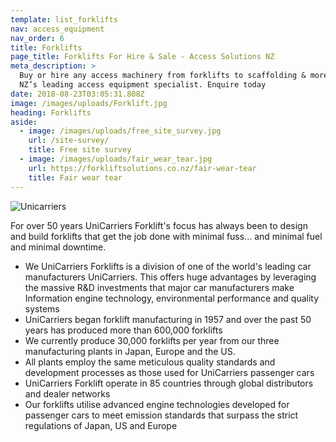 ```yaml
---
template: list_forklifts
nav: access_equipment
nav_order: 6
title: Forklifts
page_title: Forklifts For Hire & Sale - Access Solutions NZ
meta_description: >
  Buy or hire any access machinery from forklifts to scaffolding & more from
  NZ’s leading access equipment specialist. Enquire today
date: 2018-08-23T03:05:31.808Z
image: /images/uploads/Forklift.jpg
heading: Forklifts
aside:
  - image: /images/uploads/free_site_survey.jpg
    url: /site-survey/
    title: Free site survey
  - image: /images/uploads/fair_wear_tear.jpg
    url: https://forkliftsolutions.co.nz/fair-wear-tear
    title: Fair wear tear
---
```


![Unicarriers](/images/uploads/unicarriers.png)

For over 50 years UniCarriers Forklift's focus has always been to design and build forklifts that get the job done with minimal fuss... and minimal fuel and minimal downtime.

- We UniCarriers Forklifts is a division of one of the world's leading car manufacturers UniCarriers. This offers huge advantages by leveraging the massive R&D investments that major car manufacturers make Information engine technology, environmental performance and quality systems
- UniCarriers began forklift manufacturing in 1957 and over the past 50 years has produced more than 600,000 forklifts
- We currently produce 30,000 forklifts per year from our three manufacturing plants in Japan, Europe and the US.
- All plants employ the same meticulous quality standards and development processes as those used for UniCarriers passenger cars
- UniCarriers Forklift operate in 85 countries through global distributors and dealer networks
- Our forklifts utilise advanced engine technologies developed for passenger cars to meet emission standards that surpass the strict regulations of Japan, US and Europe
